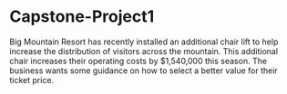 # Capstone-Project1
Big Mountain Resort has recently installed an additional chair lift to help increase the distribution of visitors across the mountain. This additional chair increases their
operating costs by $1,540,000 this season. The business wants some guidance on how to
select a better value for their ticket price.
